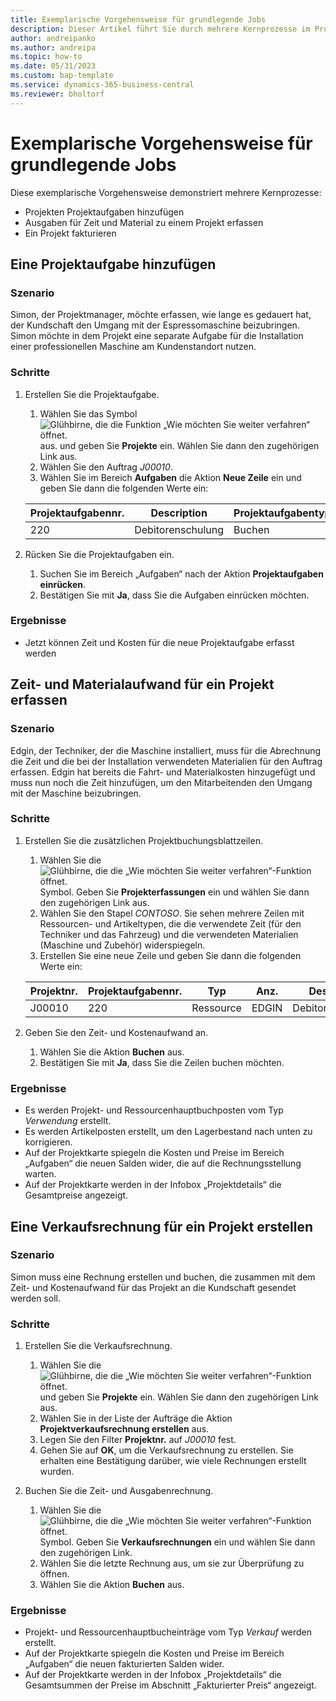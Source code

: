 ```yaml
---
title: Exemplarische Vorgehensweise für grundlegende Jobs
description: Dieser Artikel führt Sie durch mehrere Kernprozesse im Projektmanagement.
author: andreipanko
ms.author: andreipa
ms.topic: how-to
ms.date: 05/31/2023
ms.custom: bap-template
ms.service: dynamics-365-business-central
ms.reviewer: bholtorf
---
```

# Exemplarische Vorgehensweise für grundlegende Jobs

Diese exemplarische Vorgehensweise demonstriert mehrere Kernprozesse:

- Projekten Projektaufgaben hinzufügen
- Ausgaben für Zeit und Material zu einem Projekt erfassen
- Ein Projekt fakturieren

## Eine Projektaufgabe hinzufügen

### Szenario  

Simon, der Projektmanager, möchte erfassen, wie lange es gedauert hat, der Kundschaft den Umgang mit der Espressomaschine beizubringen. Simon möchte in dem Projekt eine separate Aufgabe für die Installation einer professionellen Maschine am Kundenstandort nutzen.

### Schritte

1. Erstellen Sie die Projektaufgabe.

    1. Wählen Sie das Symbol ![Glühbirne, die die Funktion „Wie möchten Sie weiter verfahren“ öffnet.](../../media/ui-search/search_small.png "Wie möchten Sie weiter verfahren?") aus. und geben Sie **Projekte** ein. Wählen Sie dann den zugehörigen Link aus.  
    2. Wählen Sie den Auftrag *J00010*.
    3. Wählen Sie im Bereich **Aufgaben** die Aktion **Neue Zeile** ein und geben Sie dann die folgenden Werte ein:
 
    |Projektaufgabennr.|Description|Projektaufgabentyp|
    |------------|-----------|-------------|  
    |220|Debitorenschulung|Buchen|

2. Rücken Sie die Projektaufgaben ein.
   1. Suchen Sie im Bereich „Aufgaben“ nach der Aktion **Projektaufgaben einrücken**.
   2. Bestätigen Sie mit **Ja**, dass Sie die Aufgaben einrücken möchten.

### Ergebnisse

 - Jetzt können Zeit und Kosten für die neue Projektaufgabe erfasst werden

## Zeit- und Materialaufwand für ein Projekt erfassen

### Szenario  

Edgin, der Techniker, der die Maschine installiert, muss für die Abrechnung die Zeit und die bei der Installation verwendeten Materialien für den Auftrag erfassen. Edgin hat bereits die Fahrt- und Materialkosten hinzugefügt und muss nun noch die Zeit hinzufügen, um den Mitarbeitenden den Umgang mit der Maschine beizubringen.

### Schritte

1. Erstellen Sie die zusätzlichen Projektbuchungsblattzeilen.

    1. Wählen Sie die ![Glühbirne, die die „Wie möchten Sie weiter verfahren“-Funktion öffnet.](../../media/ui-search/search_small.png "Wie möchten Sie weiter verfahren?") Symbol. Geben Sie **Projekterfassungen** ein und wählen Sie dann den zugehörigen Link aus.  
    2. Wählen Sie den Stapel *CONTOSO*. Sie sehen mehrere Zeilen mit Ressourcen- und Artikeltypen, die die verwendete Zeit (für den Techniker und das Fahrzeug) und die verwendeten Materialien (Maschine und Zubehör) widerspiegeln.
    3. Erstellen Sie eine neue Zeile und geben Sie dann die folgenden Werte ein:
 
    |Projektnr.|Projektaufgabennr.|Typ|Anz.|Description|Menge|
    |-------|------------|----|---|-----------|--------|  
    |J00010|220|Ressource|EDGIN|Debitorenschulung|0|

2. Geben Sie den Zeit- und Kostenaufwand an.
   1. Wählen Sie die Aktion **Buchen** aus.
   2. Bestätigen Sie mit **Ja**, dass Sie die Zeilen buchen möchten.

### Ergebnisse

- Es werden Projekt- und Ressourcenhauptbuchposten vom Typ *Verwendung* erstellt.
- Es werden Artikelposten erstellt, um den Lagerbestand nach unten zu korrigieren.
- Auf der Projektkarte spiegeln die Kosten und Preise im Bereich „Aufgaben“ die neuen Salden wider, die auf die Rechnungsstellung warten.
- Auf der Projektkarte werden in der Infobox „Projektdetails“ die Gesamtpreise angezeigt.

## Eine Verkaufsrechnung für ein Projekt erstellen

### Szenario  

Simon muss eine Rechnung erstellen und buchen, die zusammen mit dem Zeit- und Kostenaufwand für das Projekt an die Kundschaft gesendet werden soll.

### Schritte

1. Erstellen Sie die Verkaufsrechnung.

    1. Wählen Sie die ![Glühbirne, die die „Wie möchten Sie weiter verfahren“-Funktion öffnet.](../../media/ui-search/search_small.png "Wie möchten Sie weiter verfahren?") und geben Sie **Projekte** ein. Wählen Sie dann den zugehörigen Link aus.  
    2. Wählen Sie in der Liste der Aufträge die Aktion **Projektverkaufsrechnung erstellen** aus.
    3. Legen Sie den Filter **Projektnr.** auf *J00010* fest.
    4. Gehen Sie auf **OK**, um die Verkaufsrechnung zu erstellen. Sie erhalten eine Bestätigung darüber, wie viele Rechnungen erstellt wurden.

2. Buchen Sie die Zeit- und Ausgabenrechnung.

   1. Wählen Sie die ![Glühbirne, die die „Wie möchten Sie weiter verfahren“-Funktion öffnet.](../../media/ui-search/search_small.png "Tell Me-Funktion") Symbol. Geben Sie **Verkaufsrechnungen** ein und wählen Sie dann den zugehörigen Link.  
   2. Wählen Sie die letzte Rechnung aus, um sie zur Überprüfung zu öffnen.
   3. Wählen Sie die Aktion **Buchen** aus.

### Ergebnisse

- Projekt- und Ressourcenhauptbucheinträge vom Typ *Verkauf* werden erstellt.
- Auf der Projektkarte spiegeln die Kosten und Preise im Bereich „Aufgaben“ die neuen fakturierten Salden wider.
- Auf der Projektkarte werden in der Infobox „Projektdetails“ die Gesamtsummen der Preise im Abschnitt „Fakturierter Preis“ angezeigt.
